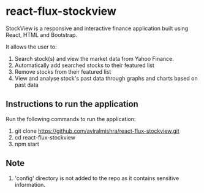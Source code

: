 # react-flux-stockview
StockView is a responsive and interactive finance application built using React, HTML and Bootstrap.

It allows the user to:

1. Search stock(s) and view the market data from Yahoo Finance.
2. Automatically add searched stocks to their featured list
3. Remove stocks from their featured list
4. View and analyse stock's past data through graphs and charts based on past data


## Instructions to run the application
Run the following commands to run the application:

1. git clone https://github.com/aviralmishra/react-flux-stockview.git
2. cd react-flux-stockview
3. npm start

## Note

1. 'config' directory is not added to the repo as it contains sensitive information.


